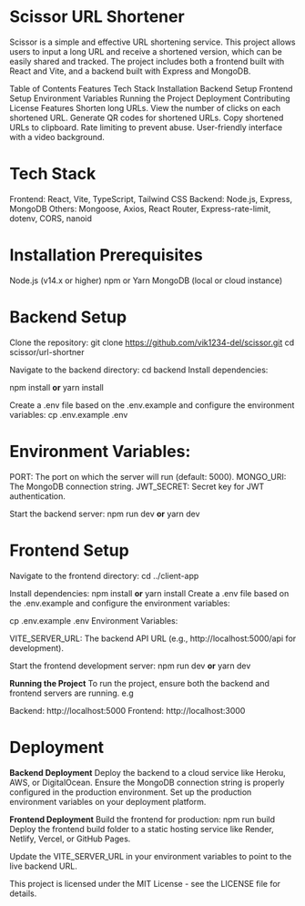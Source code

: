 # Scissor URL Shortener

Scissor is a simple and effective URL shortening service. This project allows users to input a long URL and receive a shortened version, which can be easily shared and tracked. The project includes both a frontend built with React and Vite, and a backend built with Express and MongoDB.

Table of Contents
Features
Tech Stack
Installation
Backend Setup
Frontend Setup
Environment Variables
Running the Project
Deployment
Contributing
License
Features
Shorten long URLs.
View the number of clicks on each shortened URL.
Generate QR codes for shortened URLs.
Copy shortened URLs to clipboard.
Rate limiting to prevent abuse.
User-friendly interface with a video background.


# Tech Stack
Frontend: React, Vite, TypeScript, Tailwind CSS
Backend: Node.js, Express, MongoDB
Others: Mongoose, Axios, React Router, Express-rate-limit, dotenv, CORS, nanoid

# Installation Prerequisites
Node.js (v14.x or higher)
npm or Yarn
MongoDB (local or cloud instance)


# Backend Setup
Clone the repository:
git clone https://github.com/vik1234-del/scissor.git
cd scissor/url-shortner

Navigate to the backend directory:
cd backend
Install dependencies:


npm install
**or**
yarn install


Create a .env file based on the .env.example and configure the environment variables:
cp .env.example .env


# Environment Variables:
PORT: The port on which the server will run (default: 5000).
MONGO_URI: The MongoDB connection string.
JWT_SECRET: Secret key for JWT authentication.


Start the backend server:
npm run dev
**or**
yarn dev


# Frontend Setup
Navigate to the frontend directory:
cd ../client-app


Install dependencies:
npm install
**or**
yarn install
Create a .env file based on the .env.example and configure the environment variables:


cp .env.example .env
Environment Variables:

VITE_SERVER_URL: 
The backend API URL (e.g., http://localhost:5000/api for development).

Start the frontend development server:
npm run dev
**or**
yarn dev


**Running the Project**
To run the project, ensure both the backend and frontend servers are running.
e.g

Backend: http://localhost:5000
Frontend: http://localhost:3000


# Deployment
**Backend Deployment**
Deploy the backend to a cloud service like Heroku, AWS, or DigitalOcean.
Ensure the MongoDB connection string is properly configured in the production environment.
Set up the production environment variables on your deployment platform.


**Frontend Deployment**
Build the frontend for production:
npm run build
Deploy the frontend build folder to a static hosting service like Render, Netlify, Vercel, or GitHub Pages.

Update the VITE_SERVER_URL in your environment variables to point to the live backend URL.

This project is licensed under the MIT License - see the LICENSE file for details.

